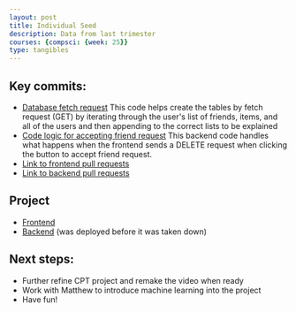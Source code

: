 ```yaml
---
layout: post
title: Individual Seed
description: Data from last trimester
courses: {compsci: {week: 25}}
type: tangibles
---
```


## Key commits:
- <a href="https://github.com/trevorhuang1/lmc-frontend/commit/b768a1cf9b960d3ec8fb0aa223dfbf7b7bc59ee5">Database fetch request</a> This code helps create the tables by fetch request (GET) by iterating through the user's list of friends, items, and all of the users and then appending to the correct lists to be explained
- <a href="https://github.com/trevorhuang1/lmc-backend/commit/9baf6ce9288412a0147ffb00ce55e3f67f6cd8ea">Code logic for accepting friend request</a> This backend code handles what happens when the frontend sends a DELETE request when clicking the button to accept friend request.
- <a href="https://github.com/trevorhuang1/lmc-frontend/pulls?q=is%3Apr+is%3Aclosed+author%3Atrevorhuang1">Link to frontend pull requests</a>
- <a href="https://github.com/trevorhuang1/lmc-backend/pulls?q=is%3Apr+is%3Aclosed+author%3Atrevorhuang1+">Link to backend pull requests</a>

## Project
- <a href="https://trevorhuang1.github.io/lmc-frontend/">Frontend</a>
- <a href="lmc.stu.nighthawkcodingsociety.com">Backend</a> (was deployed before it was taken down)

## Next steps:
- Further refine CPT project and remake the video when ready
- Work with Matthew to introduce machine learning into the project
- Have fun!